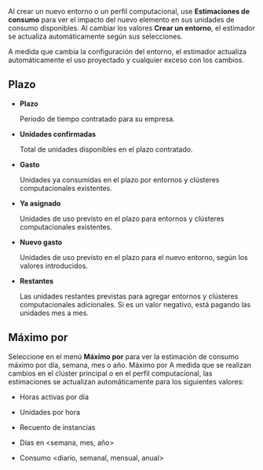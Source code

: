 Al crear un nuevo entorno o un perfil computacional, use **Estimaciones de consumo** para ver el impacto del nuevo elemento en sus unidades de consumo disponibles. Al cambiar los valores **Crear un entorno**, el estimador se actualiza automáticamente según sus selecciones.

A medida que cambia la configuración del entorno, el estimador actualiza automáticamente el uso proyectado y cualquier exceso con los cambios.

## Plazo


-   **Plazo**

    Periodo de tiempo contratado para su empresa.


-   **Unidades confirmadas**

    Total de unidades disponibles en el plazo contratado.


-   **Gasto**

    Unidades ya consumidas en el plazo por entornos y clústeres computacionales existentes.


-   **Ya asignado**

    Unidades de uso previsto en el plazo para entornos y clústeres computacionales existentes.


-   **Nuevo gasto**

    Unidades de uso previsto en el plazo para el nuevo entorno, según los valores introducidos.


-   **Restantes**

    Las unidades restantes previstas para agregar entornos y clústeres computacionales adicionales. Si es un valor negativo, está pagando las unidades mes a mes.


## Máximo por


Seleccione en el menú **Máximo por** para ver la estimación de consumo máximo por día, semana, mes o año. Máximo por A medida que se realizan cambios en el clúster principal o en el perfil computacional, las estimaciones se actualizan automáticamente para los siguientes valores:

-   Horas activas por día


-   Unidades por hora


-   Recuento de instancias


-   Días en <semana, mes, año>


-   Consumo <diario, semanal, mensual, anual>


